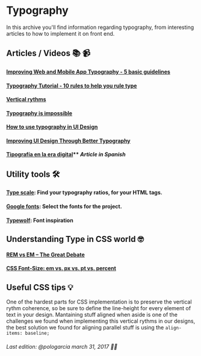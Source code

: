 # Typography

In this archive you'll find information regarding typography, from interesting articles to how to implement it on front end.

## Articles / Videos 📚 📹

#### [Improving Web and Mobile App Typography - 5 basic guidelines](https://www.youtube.com/watch?v=O3fVMm-Ef0Y)
#### [Typography Tutorial - 10 rules to help you rule type](https://www.youtube.com/watch?v=QrNi9FmdlxY)
#### [Vertical rythms](https://zellwk.com/blog/why-vertical-rhythms/)
#### [Typography is impossible](https://medium.engineering/typography-is-impossible-5872b0c7f891)
#### [How to use typography in UI Design](https://blog.prototypr.io/how-to-use-typography-in-ui-design-ce045fa4ff2e)
#### [Improving UI Design Through Better Typography](https://www.awwwards.com/improving-ui-design-through-better-typography.html)
#### [Tipografía en la era digital](https://medium.com/aerolab-stories/tipograf%C3%ADa-en-la-era-digital-e5f96d9a7dda)** *Article in Spanish*

## Utility tools 🛠

#### [Type scale](http://type-scale.com/): Find your typography ratios, for your HTML tags.
#### [Google fonts](https://fonts.google.com/): Select the fonts for the project.
#### [Typewolf](https://www.typewolf.com/): Font inspiration

## Understanding Type in CSS world 🤓

#### [REM vs EM – The Great Debate](https://zellwk.com/blog/rem-vs-em/)
#### [CSS Font-Size: em vs. px vs. pt vs. percent](http://kyleschaeffer.com/development/css-font-size-em-vs-px-vs-pt-vs/)

## Useful CSS tips 💡

One of the hardest parts for CSS implementation is to preserve the vertical rythm coherence, so be sure to define the line-height for every element of text in your design. Mantaining stuff aligned when aside is one of the challenges we found when implementing this vertical rythms in our designs, the best solution we found for aligning parallel stuff is using the `` align-items: baseline; `` 


###### Last edition: @pologarcia march 31, 2017 🤙🏿
